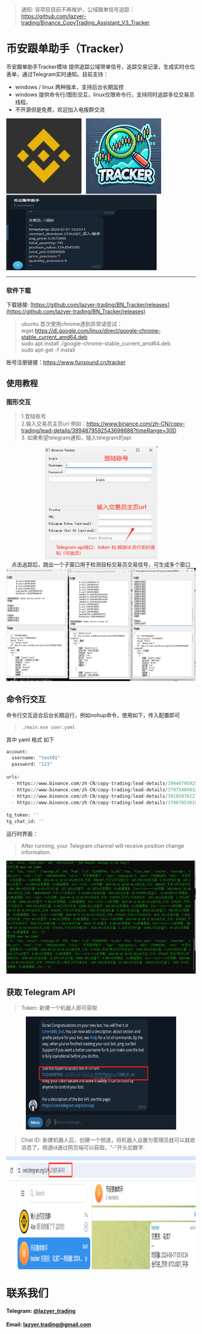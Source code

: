 > 通知: 该项目目前不再维护，公域跟单信号追踪：https://github.com/lazyer-trading/Binance_CopyTrading_Assistant_V3_Tracker

# 币安跟单助手（Tracker）

币安跟单助手Tracker模块 提供追踪公域带单信号，追踪交易记录，生成实时仓位表单，通过Telegram实时通知。目前支持：
 - windows / linux 两种版本，支持后台长期监控
 - windows 提供命令行/图形交互，linux仅限命令行，支持同时追踪多位交易员线程。
 - 不开源但是免费，欢迎加入电报群交流

<p align="left">
    <img src="img/bn.png" alt="Tracker Logo" width="200" height="200"> &nbsp 
    <img src="img/tracker.png" alt="Tracker Logo" width="200" height="200"> &nbsp
    <img src="img/demo.png" alt="Tracker Logo" width="400" height="200">
</p>


---
### 软件下载
下载链接: [https://github.com/lazyer-trading/BN_Tracker/releases](https://github.com/lazyer-trading/BN_Tracker/releases)

> ubuntu 首次使用chrome遇到异常请尝试： </br>
> wget https://dl.google.com/linux/direct/google-chrome-stable_current_amd64.deb </br>
> sudo apt install ./google-chrome-stable_current_amd64.deb </br>
> sudo apt-get -f install </br>

账号注册链接：https://www.funsound.cn/tracker


## 使用教程

### 图形交互
> 1.登陆账号 </br>
> 2.输入交易员主页url 例如：https://www.binance.com/zh-CN/copy-trading/lead-details/3994879592543698688?timeRange=30D </br>
> 3. 如果希望telegram通知，输入telegram的api
<p align="center">
<img src="img/gui.png" alt="Tracker Logo" width="300" height="300">
</br>
点击追踪后，跳出一个子窗口用于检测目标交易员交易信号，可生成多个窗口
</br>
<img src="img/gui2.png" alt="Tracker Logo" width="700" height="300">
</p>


## 命令行交互
命令行交互适合后台长期运行，例如nohup命令，使用如下，传入配置即可
> ```bash
> ./main.exe user.yaml
> ```

其中 yaml 格式 如下
```python
account:
  username: "test01"
  password: "123" 

urls:
  - https://www.binance.com/zh-CN/copy-trading/lead-details/3994879592543698688?timeRange=30D
  - https://www.binance.com/zh-CN/copy-trading/lead-details/3797540493213995264?timeRange=7D
  - https://www.binance.com/zh-CN/copy-trading/lead-details/3918587622748356097?timeRange=7D
  - https://www.binance.com/zh-CN/copy-trading/lead-details/3746705301936883968?timeRange=7D

tg_token: ''
tg_chat_id: ''
```
运行时界面：
> After running, your Telegram channel will receive position change information.
<p align="center">
<img src="img/headless.png" alt="Tracker Logo" width="700" height="300">
</p>



## 获取 Telegram API
> Token: 新建一个机器人即可获取
<p align="center">
<img src="img/tg1.png" alt="Tracker Logo" width="400" height="300">
</p>

> Chat ID: 新建机器人后，创建一个频道，将机器人设置为管理员就可以就收消息了，频道id通过网页端可以获取，“-”开头后数字.
> 
<p align="center">
<img src="img/tg2.png" alt="Tracker Logo" width="700" height="300">
</p>


# 联系我们
#### Telegram: [@lazyer_trading](https://t.me/bn_ct_track)
#### Email: [lazyer.trading@gmail.com](mailto:lazyer.trading@gmail.com)

